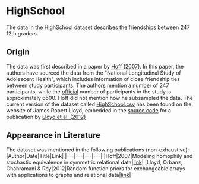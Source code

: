 # HighSchool
The data in the HighSchool dataset describes the friendships between 247 12th graders.

## Origin
The data was first described in a paper by [Hoff (2007)](https://proceedings.neurips.cc/paper/2007/hash/766ebcd59621e305170616ba3d3dac32-Abstract.html). In this paper, the authors have sourced the data from the "National Longitudinal Study of Adolescent Health", which includes information of close friendship ties between study participants. The authors mention a number of 247 participants, while the [official](https://doi.org/10.15139/S3/11900) number of participants in the study is approximately 6500. Hoff did not mention how he subsampled the data. The current version of the dataset called [HighSchool.csv](./HighSchool.csv) has been found on the website of James Robert Lloyd, embedded in the [source code](https://jamesrobertlloyd.com/assets/BasicRFM.tar.gz) for a publication by [Lloyd et al. (2012)](https://proceedings.neurips.cc/paper/2012/hash/df6c9756b2334cc5008c115486124bfe-Abstract.html)

## Appearance in Literature
The dataset was mentioned in the following publications (non-exhaustive):
|Author|Date|Title|Link|
|---|---|---|---|
|Hoff|2007|Modeling homophily and stochastic equivalence in symmetric relational data|[link](https://proceedings.neurips.cc/paper/2007/hash/766ebcd59621e305170616ba3d3dac32-Abstract.html)|
|Lloyd, Orbanz, Ghahramani & Roy|2012|Random function priors for exchangeable arrays with applications to graphs and relational data|[link](https://proceedings.neurips.cc/paper/2012/hash/df6c9756b2334cc5008c115486124bfe-Abstract.html)|

